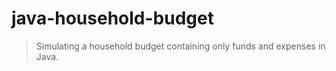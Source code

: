 # java-household-budget
> Simulating a household budget containing only funds and expenses in Java.
